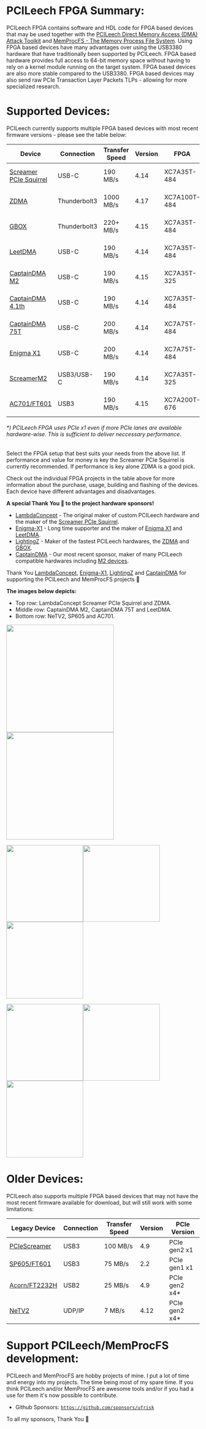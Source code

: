 PCILeech FPGA Summary:
=================
PCILeech FPGA contains software and HDL code for FPGA based devices that may be used together with the [PCILeech Direct Memory Access (DMA) Attack Toolkit](https://github.com/ufrisk/pcileech/) and [MemProcFS - The Memory Process File System](https://github.com/ufrisk/MemProcFS/).
Using FPGA based devices have many advantages over using the USB3380 hardware that have traditionally been supported by PCILeech. 
FPGA based hardware provides full access to 64-bit memory space without having to rely on a kernel module running on the target system. 
FPGA based devices are also more stable compared to the USB3380. FPGA based devices may also send raw PCIe Transaction Layer Packets TLPs - allowing for more specialized research.



Supported Devices:
=================
PCILeech currently supports multiple FPGA based devices with most recent firmware versions - please see the table below:

| Device                                     | Connection   | Transfer Speed | Version | FPGA         | PCIe Version    | Project<br>Sponsor                   |
| ------------------------------------------ | ------------ | -------------- | --------| ------------ | --------------- | ------------------------------------ |
| [Screamer PCIe Squirrel](PCIeSquirrel)     | USB-C        | 190 MB/s       | 4.14    | XC7A35T-484  | PCIe gen2 x1    | [💖](https://shop.lambdaconcept.com) |
| [ZDMA](ZDMA)                               | Thunderbolt3 | 1000 MB/s      | 4.17    | XC7A100T-484 | PCIe gen2 x4    | [💖](https://lightningz.net/)       |
| [GBOX](GBOX)                               | Thunderbolt3 | 220+ MB/s      | 4.15    | XC7A35T-484  | PCIe gen2 x1-x4 | [💖](https://lightningz.net/)       |
| [LeetDMA](https://enigma-x1.com/)          | USB-C        | 190 MB/s       | 4.14    | XC7A35T-484  | PCIe gen2 x1    | [💖](https://enigma-x1.com/)         |
| [CaptainDMA M2](CaptainDMA)                | USB-C        | 190 MB/s       | 4.15    | XC7A35T-325  | PCIe gen2 x1-x4 | [💖](https://www.captaindma.com/)    |
| [CaptainDMA 4.1th](CaptainDMA)             | USB-C        | 190 MB/s       | 4.14    | XC7A35T-484  | PCIe gen2 x1    | [💖](https://www.captaindma.com/)    |
| [CaptainDMA 75T](CaptainDMA)               | USB-C        | 200 MB/s       | 4.14    | XC7A75T-484  | PCIe gen2 x1    | [💖](https://www.captaindma.com/)    |
| [Enigma X1](EnigmaX1)                      | USB-C        | 200 MB/s       | 4.14    | XC7A75T-484  | PCIe gen2 x1    | [💖](https://enigma-x1.com/)         |
| [ScreamerM2](ScreamerM2)                   | USB3/USB-C   | 190 MB/s       | 4.14    | XC7A35T-325  | PCIe gen2 x4*   | [💖](https://shop.lambdaconcept.com) |
| [AC701/FT601](ac701_ft601)                 | USB3         | 190 MB/s       | 4.15    | XC7A200T-676 | PCIe gen2 x4    |                                      |

###### *) PCILeech FPGA uses PCIe x1 even if more PCIe lanes are available hardware-wise. This is sufficient to deliver neccessary performance.

Select the FPGA setup that best suits your needs from the above list. If performance and value for money is key the Screamer PCIe Squirrel is currently recommended. If performance is key alone ZDMA is a good pick.

Check out the individual FPGA projects in the table above for more information about the purchase, usage, building and flashing of the devices. Each device have different advantages and disadvantages.

**A special Thank You 💖 to the project hardware sponsors!**
* [LambdaConcept](https://shop.lambdaconcept.com) - The original maker of custom PCILeech hardware and the maker of the [Screamer PCIe Squirrel](PCIeSquirrel).
* [Enigma-X1](https://enigma-x1.com/) - Long time supporter and the maker of [Enigma X1](EnigmaX1) and [LeetDMA](https://enigma-x1.com/).
* [LightingZ](https://lightningz.net/) - Maker of the fastest PCILeech hardwares, the [ZDMA](ZDMA) and [GBOX](GBOX).
* [CaptainDMA](https://captaindma.com/) - Our most recent sponsor, maker of many PCILeech compatible hardwares including [M2 devices](https://captaindma.com/product/captain-dma-m-2/).

Thank You [LambdaConcept](https://shop.lambdaconcept.com),  [Enigma-X1](https://enigma-x1.com/), [LightingZ](https://lightningz.net/) and [CaptainDMA](https://captaindma.com/) for supporting the PCILeech and MemProcFS projects 💖

**The images below depicts:**
* Top row: LambdaConcept Screamer PCIe Squirrel and ZDMA.
* Middle row: CaptainDMA M2, CaptainDMA 75T and LeetDMA.
* Bottom row: NeTV2, SP605 and AC701.


<img src="https://gist.githubusercontent.com/ufrisk/c5ba7b360335a13bbac2515e5e7bb9d7/raw/19ae5834c61f267bfe440cb2a3b2894633078d0a/sqr-1.jpg" height="280"/><img src="https://gist.githubusercontent.com/ufrisk/c5ba7b360335a13bbac2515e5e7bb9d7/raw/65984ae014a8caa659c2e297dbb77c6c67c0889a/zdma-250.jpg" height="280"/>

<img src="https://gist.githubusercontent.com/ufrisk/c5ba7b360335a13bbac2515e5e7bb9d7/raw/91288318c4824ba73a25bb1320b7b970dab9a243/captaindma_m2_2.png" height="200"/><img src="https://gist.githubusercontent.com/ufrisk/c5ba7b360335a13bbac2515e5e7bb9d7/raw/91288318c4824ba73a25bb1320b7b970dab9a243/captaindma_75t.png" height="200"/><img src="https://gist.githubusercontent.com/ufrisk/c5ba7b360335a13bbac2515e5e7bb9d7/raw/5d214db54bcba428690007d8705ed6b4012b15d5/leet-1.jpg" height="200"/>

<img src="https://gist.githubusercontent.com/ufrisk/c5ba7b360335a13bbac2515e5e7bb9d7/raw/2032adf8761dfdfc8bad86b08c2385b2497070be/_gh_netv2_1.jpg" height="200"/><img src="https://gist.githubusercontent.com/ufrisk/c5ba7b360335a13bbac2515e5e7bb9d7/raw/66612319445e565edd215d6a1d9f4d84f1e845e7/_gh_sp605_front_x200.jpg" height="200"/><img src="https://gist.githubusercontent.com/ufrisk/c5ba7b360335a13bbac2515e5e7bb9d7/raw/66612319445e565edd215d6a1d9f4d84f1e845e7/_gh_ac701_front_x200.jpg" height="200"/>



Older Devices:
==============

PCILeech also supports multiple FPGA based devices that may not have the most recent firmware available for download, but will still work with some limitations:

| Legacy Device                          | Connection  | Transfer Speed | Version | PCIe Version  |
| -------------------------------------- | ----------- | -------------- | ------- | ------------- |
| [PCIeScreamer](pciescreamer)           | USB3        | 100 MB/s       | 4.9     | PCIe gen2 x1  |
| [SP605/FT601](sp605_ft601)             | USB3        | 75 MB/s        | 2.2     | PCIe gen1 x1  |
| [Acorn/FT2232H](acorn_ft2232h)         | USB2        | 25 MB/s        | 4.9     | PCIe gen2 x4* |
| [NeTV2](NeTV2)                         | UDP/IP      | 7 MB/s         | 4.12    | PCIe gen2 x4* |



Support PCILeech/MemProcFS development:
=======================================
PCILeech and MemProcFS are hobby projects of mine. I put a lot of time and energy into my projects. The time being most of my spare time. If you think PCILeech and/or MemProcFS are awesome tools and/or if you had a use for them it's now possible to contribute.

 - Github Sponsors: [`https://github.com/sponsors/ufrisk`](https://github.com/sponsors/ufrisk)
 
To all my sponsors, Thank You :sparkling_heart:
